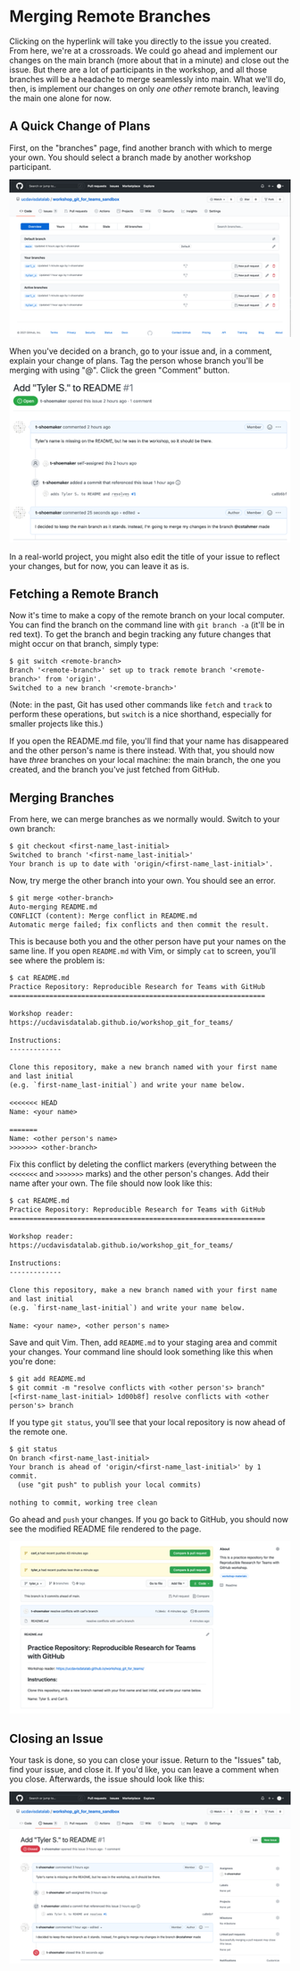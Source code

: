 Merging Remote Branches
=======================

Clicking on the hyperlink will take you directly to the issue you created. From 
here, we're at a crossroads. We could go ahead and implement our changes on the 
main branch (more about that in a minute) and close out the issue. But there are 
a lot of participants in the workshop, and all those branches will be a headache 
to merge seamlessly into main. What we'll do, then, is implement our changes on 
only _one other_ remote branch, leaving the main one alone for now.

A Quick Change of Plans
-----------------------

First, on the "branches" page, find another branch with which to merge your own. 
You should select a branch made by another workshop participant.

![](./img/github_branches_page.png)

When you've decided on a branch, go to your issue and, in a comment, explain 
your change of plans. Tag the person whose branch you'll be merging with using 
"@". Click the green "Comment" button.

![](./img/github_leave_a_comment.png)

In a real-world project, you might also edit the title of your issue to reflect 
your changes, but for now, you can leave it as is.

Fetching a Remote Branch
------------------------

Now it's time to make a copy of the remote branch on your local computer. You 
can find the branch on the command line with `git branch -a` (it'll be in red 
text). To get the branch and begin tracking any future changes that might occur 
on that branch, simply type:

```
$ git switch <remote-branch>
Branch '<remote-branch>' set up to track remote branch '<remote-branch>' from 'origin'.
Switched to a new branch '<remote-branch>'
```

(Note: in the past, Git has used other commands like `fetch` and `track` to 
perform these operations, but `switch` is a nice shorthand, especially for 
smaller projects like this.)

If you open the README.md file, you'll find that your name has disappeared and 
the other person's name is there instead. With that, you should now have _three_ 
branches on your local machine: the main branch, the one you created, and the 
branch you've just fetched from GitHub.

Merging Branches
----------------

From here, we can merge branches as we normally would. Switch to your own branch: 

```
$ git checkout <first-name_last-initial>
Switched to branch '<first-name_last-initial>'
Your branch is up to date with 'origin/<first-name_last-initial>'.
```

Now, try merge the other branch into your own. You should see an error.

```
$ git merge <other-branch>
Auto-merging README.md
CONFLICT (content): Merge conflict in README.md
Automatic merge failed; fix conflicts and then commit the result.
```

This is because both you and the other person have put your names on the same line.
If you open `README.md` with Vim, or simply `cat` to screen, you'll see where the 
problem is:

```
$ cat README.md
Practice Repository: Reproducible Research for Teams with GitHub
================================================================

Workshop reader: https://ucdavisdatalab.github.io/workshop_git_for_teams/

Instructions:
-------------

Clone this repository, make a new branch named with your first name and last initial 
(e.g. `first-name_last-initial`) and write your name below.

<<<<<<< HEAD
Name: <your name>

=======
Name: <other person's name>
>>>>>>> <other-branch>
```

Fix this conflict by deleting the conflict markers (everything between the 
`<<<<<<<` and `>>>>>>>` marks) and the other person's changes. Add their name 
after your own. The file should now look like this:

```
$ cat README.md
Practice Repository: Reproducible Research for Teams with GitHub
================================================================

Workshop reader: https://ucdavisdatalab.github.io/workshop_git_for_teams/

Instructions:
-------------

Clone this repository, make a new branch named with your first name and last initial 
(e.g. `first-name_last-initial`) and write your name below.

Name: <your name>, <other person's name>
```

Save and quit Vim. Then, add `README.md` to your staging area and commit your 
changes. Your command line should look something like this when you're done:

```
$ git add README.md
$ git commit -m "resolve conflicts with <other person's> branch"
[<first-name_last-initial> 1d00b8f] resolve conflicts with <other person's> branch
```

If you type `git status`, you'll see that your local repository is now ahead of 
the remote one.

```
$ git status
On branch <first-name_last-initial>
Your branch is ahead of 'origin/<first-name_last-initial>' by 1 commit.
  (use "git push" to publish your local commits)

nothing to commit, working tree clean
```

Go ahead and `push` your changes. If you go back to GitHub, you should now see 
the modified README file rendered to the page.

![](./img/github_resolved_changes_rendered.png)

Closing an Issue
----------------

Your task is done, so you can close your issue. Return to the "Issues" tab, find 
your issue, and close it. If you'd like, you can leave a comment when you close. 
Afterwards, the issue should look like this:

![](./img/closed_issue.png)
